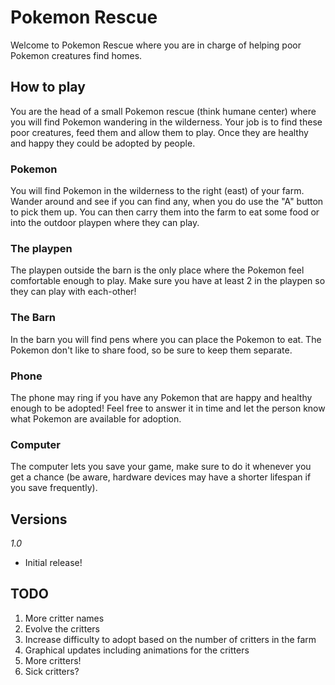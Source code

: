 # Pokemon Rescue

Welcome to Pokemon Rescue where you are in charge of helping poor Pokemon creatures find homes.

## How to play

You are the head of a small Pokemon rescue (think humane center) where you will find Pokemon wandering in the wilderness.  Your job is to find these poor creatures, feed them and allow them to play.  Once they are healthy and happy they could be adopted by people.

### Pokemon

You will find Pokemon in the wilderness to the right (east) of your farm. Wander around and see if you can find any, when you do use the "A" button to pick them up. You can then carry them into the farm to eat some food or into the outdoor playpen where they can play. 

### The playpen

The playpen outside the barn is the only place where the Pokemon feel comfortable enough to play.  Make sure you have at least 2 in the playpen so they can play with each-other!

### The Barn

In the barn you will find pens where you can place the Pokemon to eat. The Pokemon don't like to share food, so be sure to keep them separate.

### Phone

The phone may ring if you have any Pokemon that are happy and healthy enough to be adopted!  Feel free to answer it in time and let the person know what Pokemon are available for adoption.

### Computer

The computer lets you save your game, make sure to do it whenever you get a chance (be aware, hardware devices may have a shorter lifespan if you save frequently).

## Versions

_1.0_

- Initial release!

## TODO

1. More critter names
2. Evolve the critters
3. Increase difficulty to adopt based on the number of critters in the farm
4. Graphical updates including animations for the critters
5. More critters!
6. Sick critters?
